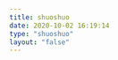 ```yaml
---
title: shuoshuo
date: 2020-10-02 16:19:14
type: "shuoshuo"
layout: "false"
---
```

<script type="text/javascript" src="https://unpkg.com/artitalk"></script>
<div id="artitalk_main"></div>
<script>
      new Artitalk({
            appId: '3Bz0yMnIKbyqzEVjmFmYppT0-MdYXbMMI',
            appKey: 'UwMtKycvsOS3hFbz339IoGWF',
            pageSize: 5,
            shuoPla: '想说点啥呢~',
            atEmoji: {  //xaoxuu表情
                  weibo-doge: "https://cdn.jsdelivr.net/gh/xaoxuu/cdn-assets/emoji/valine/weibo/weibo-1.png",
                  weibo-doge-tuosai: "https://cdn.jsdelivr.net/gh/xaoxuu/cdn-assets/emoji/valine/weibo/weibo-2.png",
                  weibo-doge-shengqi: "https://cdn.jsdelivr.net/gh/xaoxuu/cdn-assets/emoji/valine/weibo/weibo-3.png",
                  weibo-doge-tushe: "https://cdn.jsdelivr.net/gh/xaoxuu/cdn-assets/emoji/valine/weibo/weibo-4.png",
                  aru-1: "https://cdn.jsdelivr.net/gh/xaoxuu/cdn-assets/emoji/valine/aru/aru-1.gif",
                  aru-2: "https://cdn.jsdelivr.net/gh/xaoxuu/cdn-assets/emoji/valine/aru/aru-2.gif",
                  aru-3: "https://cdn.jsdelivr.net/gh/xaoxuu/cdn-assets/emoji/valine/aru/aru-3.gif",
                  aru-4: "https://cdn.jsdelivr.net/gh/xaoxuu/cdn-assets/emoji/valine/aru/aru-4.gif",
                  aru-5: "https://cdn.jsdelivr.net/gh/xaoxuu/cdn-assets/emoji/valine/aru/aru-5.gif",
                  aru-6: "https://cdn.jsdelivr.net/gh/xaoxuu/cdn-assets/emoji/valine/aru/aru-6.gif",
                  aru-7: "https://cdn.jsdelivr.net/gh/xaoxuu/cdn-assets/emoji/valine/aru/aru-7.gif",
                  aru-8: "https://cdn.jsdelivr.net/gh/xaoxuu/cdn-assets/emoji/valine/aru/aru-8.gif",
                  aru-9: "https://cdn.jsdelivr.net/gh/xaoxuu/cdn-assets/emoji/valine/aru/aru-9.gif",
                  aru-10: "https://cdn.jsdelivr.net/gh/xaoxuu/cdn-assets/emoji/valine/aru/aru-10.gif",
                  aru-11: "https://cdn.jsdelivr.net/gh/xaoxuu/cdn-assets/emoji/valine/aru/aru-11.gif",
                  aru-12: "https://cdn.jsdelivr.net/gh/xaoxuu/cdn-assets/emoji/valine/aru/aru-12.gif",
                  aru-13: "https://cdn.jsdelivr.net/gh/xaoxuu/cdn-assets/emoji/valine/aru/aru-13.gif",
                  aru-14: "https://cdn.jsdelivr.net/gh/xaoxuu/cdn-assets/emoji/valine/aru/aru-14.gif",
                  aru-15: "https://cdn.jsdelivr.net/gh/xaoxuu/cdn-assets/emoji/valine/aru/aru-15.gif",
                  aru-16: "https://cdn.jsdelivr.net/gh/xaoxuu/cdn-assets/emoji/valine/aru/aru-16.gif",
                  aru-17: "https://cdn.jsdelivr.net/gh/xaoxuu/cdn-assets/emoji/valine/aru/aru-17.gif",
                  aru-18: "https://cdn.jsdelivr.net/gh/xaoxuu/cdn-assets/emoji/valine/aru/aru-18.gif",
                  aru-19: "https://cdn.jsdelivr.net/gh/xaoxuu/cdn-assets/emoji/valine/aru/aru-19.gif",
                  aru-20: "https://cdn.jsdelivr.net/gh/xaoxuu/cdn-assets/emoji/valine/aru/aru-20.gif",
                  aru-21: "https://cdn.jsdelivr.net/gh/xaoxuu/cdn-assets/emoji/valine/aru/aru-21.gif",
                  aru-22: "https://cdn.jsdelivr.net/gh/xaoxuu/cdn-assets/emoji/valine/aru/aru-22.gif",
                  aru-23: "https://cdn.jsdelivr.net/gh/xaoxuu/cdn-assets/emoji/valine/aru/aru-23.gif",
                  aru-24: "https://cdn.jsdelivr.net/gh/xaoxuu/cdn-assets/emoji/valine/aru/aru-24.gif",
                  aru-25: "https://cdn.jsdelivr.net/gh/xaoxuu/cdn-assets/emoji/valine/aru/aru-25.gif",
                  aru-26: "https://cdn.jsdelivr.net/gh/xaoxuu/cdn-assets/emoji/valine/aru/aru-26.gif",
                  aru-27: "https://cdn.jsdelivr.net/gh/xaoxuu/cdn-assets/emoji/valine/aru/aru-27.gif",
                  aru-28: "https://cdn.jsdelivr.net/gh/xaoxuu/cdn-assets/emoji/valine/aru/aru-28.gif",
                  aru-29: "https://cdn.jsdelivr.net/gh/xaoxuu/cdn-assets/emoji/valine/aru/aru-29.gif",
                  aru-30: "https://cdn.jsdelivr.net/gh/xaoxuu/cdn-assets/emoji/valine/aru/aru-30.gif",
                  aru-31: "https://cdn.jsdelivr.net/gh/xaoxuu/cdn-assets/emoji/valine/aru/aru-31.gif",
                  aru-32: "https://cdn.jsdelivr.net/gh/xaoxuu/cdn-assets/emoji/valine/aru/aru-32.gif",
                  aru-33: "https://cdn.jsdelivr.net/gh/xaoxuu/cdn-assets/emoji/valine/aru/aru-33.gif",
                  aru-34: "https://cdn.jsdelivr.net/gh/xaoxuu/cdn-assets/emoji/valine/aru/aru-34.gif",
                  aru-35: "https://cdn.jsdelivr.net/gh/xaoxuu/cdn-assets/emoji/valine/aru/aru-35.gif",
                  aru-36: "https://cdn.jsdelivr.net/gh/xaoxuu/cdn-assets/emoji/valine/aru/aru-36.gif",
                  aru-37: "https://cdn.jsdelivr.net/gh/xaoxuu/cdn-assets/emoji/valine/aru/aru-37.gif",
                  aru-38: "https://cdn.jsdelivr.net/gh/xaoxuu/cdn-assets/emoji/valine/aru/aru-38.gif",
                  aru-39: "https://cdn.jsdelivr.net/gh/xaoxuu/cdn-assets/emoji/valine/aru/aru-39.gif",
                  aru-40: "https://cdn.jsdelivr.net/gh/xaoxuu/cdn-assets/emoji/valine/aru/aru-40.gif",
                  aru-41: "https://cdn.jsdelivr.net/gh/xaoxuu/cdn-assets/emoji/valine/aru/aru-41.gif",
                  aru-42: "https://cdn.jsdelivr.net/gh/xaoxuu/cdn-assets/emoji/valine/aru/aru-42.gif",
                  aru-43: "https://cdn.jsdelivr.net/gh/xaoxuu/cdn-assets/emoji/valine/aru/aru-43.gif",
                  aru-44: "https://cdn.jsdelivr.net/gh/xaoxuu/cdn-assets/emoji/valine/aru/aru-44.gif",
                  aru-45: "https://cdn.jsdelivr.net/gh/xaoxuu/cdn-assets/emoji/valine/aru/aru-45.gif",
                  aru-46: "https://cdn.jsdelivr.net/gh/xaoxuu/cdn-assets/emoji/valine/aru/aru-46.gif",
                  aru-47: "https://cdn.jsdelivr.net/gh/xaoxuu/cdn-assets/emoji/valine/aru/aru-47.gif",
                  aru-48: "https://cdn.jsdelivr.net/gh/xaoxuu/cdn-assets/emoji/valine/aru/aru-48.gif",
                  aru-49: "https://cdn.jsdelivr.net/gh/xaoxuu/cdn-assets/emoji/valine/aru/aru-49.gif",
                  aru-50: "https://cdn.jsdelivr.net/gh/xaoxuu/cdn-assets/emoji/valine/aru/aru-50.gif",
                  aru-51: "https://cdn.jsdelivr.net/gh/xaoxuu/cdn-assets/emoji/valine/aru/aru-51.gif",
                  aru-52: "https://cdn.jsdelivr.net/gh/xaoxuu/cdn-assets/emoji/valine/aru/aru-52.gif",
                  aru-53: "https://cdn.jsdelivr.net/gh/xaoxuu/cdn-assets/emoji/valine/aru/aru-53.gif",
                  aru-54: "https://cdn.jsdelivr.net/gh/xaoxuu/cdn-assets/emoji/valine/aru/aru-54.gif",
                  aru-55: "https://cdn.jsdelivr.net/gh/xaoxuu/cdn-assets/emoji/valine/aru/aru-55.gif",
                  aru-56: "https://cdn.jsdelivr.net/gh/xaoxuu/cdn-assets/emoji/valine/aru/aru-56.gif",
                  aru-57: "https://cdn.jsdelivr.net/gh/xaoxuu/cdn-assets/emoji/valine/aru/aru-57.gif",
                  aru-58: "https://cdn.jsdelivr.net/gh/xaoxuu/cdn-assets/emoji/valine/aru/aru-58.gif",
                  aru-59: "https://cdn.jsdelivr.net/gh/xaoxuu/cdn-assets/emoji/valine/aru/aru-59.gif",
                  aru-60: "https://cdn.jsdelivr.net/gh/xaoxuu/cdn-assets/emoji/valine/aru/aru-60.gif",
                  aru-61: "https://cdn.jsdelivr.net/gh/xaoxuu/cdn-assets/emoji/valine/aru/aru-61.gif",
                  aru-62: "https://cdn.jsdelivr.net/gh/xaoxuu/cdn-assets/emoji/valine/aru/aru-62.gif",
                  aru-63: "https://cdn.jsdelivr.net/gh/xaoxuu/cdn-assets/emoji/valine/aru/aru-63.gif",
                  aru-64: "https://cdn.jsdelivr.net/gh/xaoxuu/cdn-assets/emoji/valine/aru/aru-64.gif",
                  aru-65: "https://cdn.jsdelivr.net/gh/xaoxuu/cdn-assets/emoji/valine/aru/aru-65.gif",
                  aru-66: "https://cdn.jsdelivr.net/gh/xaoxuu/cdn-assets/emoji/valine/aru/aru-66.gif",
                  aru-67: "https://cdn.jsdelivr.net/gh/xaoxuu/cdn-assets/emoji/valine/aru/aru-67.gif",
                  aru-68: "https://cdn.jsdelivr.net/gh/xaoxuu/cdn-assets/emoji/valine/aru/aru-68.gif",
                  aru-69: "https://cdn.jsdelivr.net/gh/xaoxuu/cdn-assets/emoji/valine/aru/aru-69.gif",
                  aru-70: "https://cdn.jsdelivr.net/gh/xaoxuu/cdn-assets/emoji/valine/aru/aru-70.gif",
                  aru-71: "https://cdn.jsdelivr.net/gh/xaoxuu/cdn-assets/emoji/valine/aru/aru-71.gif",
                  aru-72: "https://cdn.jsdelivr.net/gh/xaoxuu/cdn-assets/emoji/valine/aru/aru-72.gif",
                  aru-73: "https://cdn.jsdelivr.net/gh/xaoxuu/cdn-assets/emoji/valine/aru/aru-73.gif",
                  aru-74: "https://cdn.jsdelivr.net/gh/xaoxuu/cdn-assets/emoji/valine/aru/aru-74.gif",
                  aru-75: "https://cdn.jsdelivr.net/gh/xaoxuu/cdn-assets/emoji/valine/aru/aru-75.gif",
                  aru-76: "https://cdn.jsdelivr.net/gh/xaoxuu/cdn-assets/emoji/valine/aru/aru-76.gif",
                  aru-77: "https://cdn.jsdelivr.net/gh/xaoxuu/cdn-assets/emoji/valine/aru/aru-77.gif",
                  aru-78: "https://cdn.jsdelivr.net/gh/xaoxuu/cdn-assets/emoji/valine/aru/aru-78.gif",
                  aru-79: "https://cdn.jsdelivr.net/gh/xaoxuu/cdn-assets/emoji/valine/aru/aru-79.gif",
                  aru-80: "https://cdn.jsdelivr.net/gh/xaoxuu/cdn-assets/emoji/valine/aru/aru-80.gif",
                  aru-81: "https://cdn.jsdelivr.net/gh/xaoxuu/cdn-assets/emoji/valine/aru/aru-81.gif",
                  aru-82: "https://cdn.jsdelivr.net/gh/xaoxuu/cdn-assets/emoji/valine/aru/aru-82.gif",
                  aru-83: "https://cdn.jsdelivr.net/gh/xaoxuu/cdn-assets/emoji/valine/aru/aru-83.gif",
                  aru-84: "https://cdn.jsdelivr.net/gh/xaoxuu/cdn-assets/emoji/valine/aru/aru-84.gif",
                  aru-85: "https://cdn.jsdelivr.net/gh/xaoxuu/cdn-assets/emoji/valine/aru/aru-85.gif",
                  aru-86: "https://cdn.jsdelivr.net/gh/xaoxuu/cdn-assets/emoji/valine/aru/aru-86.gif",
                  aru-87: "https://cdn.jsdelivr.net/gh/xaoxuu/cdn-assets/emoji/valine/aru/aru-87.gif",
                  aru-88: "https://cdn.jsdelivr.net/gh/xaoxuu/cdn-assets/emoji/valine/aru/aru-88.gif",
                  aru-89: "https://cdn.jsdelivr.net/gh/xaoxuu/cdn-assets/emoji/valine/aru/aru-89.gif",
                  aru-90: "https://cdn.jsdelivr.net/gh/xaoxuu/cdn-assets/emoji/valine/aru/aru-90.gif",
                  aru-91: "https://cdn.jsdelivr.net/gh/xaoxuu/cdn-assets/emoji/valine/aru/aru-91.gif",
                  aru-92: "https://cdn.jsdelivr.net/gh/xaoxuu/cdn-assets/emoji/valine/aru/aru-92.gif",
                  aru-93: "https://cdn.jsdelivr.net/gh/xaoxuu/cdn-assets/emoji/valine/aru/aru-93.gif",
                  aru-94: "https://cdn.jsdelivr.net/gh/xaoxuu/cdn-assets/emoji/valine/aru/aru-94.gif",
                  aru-95: "https://cdn.jsdelivr.net/gh/xaoxuu/cdn-assets/emoji/valine/aru/aru-95.gif",
                  aru-96: "https://cdn.jsdelivr.net/gh/xaoxuu/cdn-assets/emoji/valine/aru/aru-96.gif",
                  aru-97: "https://cdn.jsdelivr.net/gh/xaoxuu/cdn-assets/emoji/valine/aru/aru-97.gif",
                  aru-98: "https://cdn.jsdelivr.net/gh/xaoxuu/cdn-assets/emoji/valine/aru/aru-98.gif",
                  aru-99: "https://cdn.jsdelivr.net/gh/xaoxuu/cdn-assets/emoji/valine/aru/aru-99.gif",
                  aru-100: "https://cdn.jsdelivr.net/gh/xaoxuu/cdn-assets/emoji/valine/aru/aru-100.gif",
                  aru-101: "https://cdn.jsdelivr.net/gh/xaoxuu/cdn-assets/emoji/valine/aru/aru-101.gif",
                  aru-102: "https://cdn.jsdelivr.net/gh/xaoxuu/cdn-assets/emoji/valine/aru/aru-102.gif",
                  aru-103: "https://cdn.jsdelivr.net/gh/xaoxuu/cdn-assets/emoji/valine/aru/aru-103.gif",
                  aru-104: "https://cdn.jsdelivr.net/gh/xaoxuu/cdn-assets/emoji/valine/aru/aru-104.gif",
                  aru-105: "https://cdn.jsdelivr.net/gh/xaoxuu/cdn-assets/emoji/valine/aru/aru-105.gif",
                  aru-106: "https://cdn.jsdelivr.net/gh/xaoxuu/cdn-assets/emoji/valine/aru/aru-106.gif",
                  aru-107: "https://cdn.jsdelivr.net/gh/xaoxuu/cdn-assets/emoji/valine/aru/aru-107.gif",
                  aru-108: "https://cdn.jsdelivr.net/gh/xaoxuu/cdn-assets/emoji/valine/aru/aru-108.gif",
                  aru-109: "https://cdn.jsdelivr.net/gh/xaoxuu/cdn-assets/emoji/valine/aru/aru-109.gif",
                  aru-110: "https://cdn.jsdelivr.net/gh/xaoxuu/cdn-assets/emoji/valine/aru/aru-110.gif",
                  aru-111: "https://cdn.jsdelivr.net/gh/xaoxuu/cdn-assets/emoji/valine/aru/aru-111.gif",
                  aru-112: "https://cdn.jsdelivr.net/gh/xaoxuu/cdn-assets/emoji/valine/aru/aru-112.gif",
                  aru-113: "https://cdn.jsdelivr.net/gh/xaoxuu/cdn-assets/emoji/valine/aru/aru-113.gif",
                  aru-114: "https://cdn.jsdelivr.net/gh/xaoxuu/cdn-assets/emoji/valine/aru/aru-114.gif",
                  aru-115: "https://cdn.jsdelivr.net/gh/xaoxuu/cdn-assets/emoji/valine/aru/aru-115.gif",
                  aru-116: "https://cdn.jsdelivr.net/gh/xaoxuu/cdn-assets/emoji/valine/aru/aru-116.gif",
            },
      })
</script>